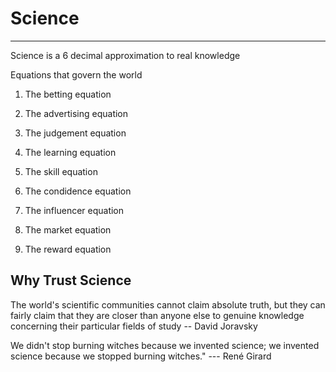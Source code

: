 # Science

---

Science is a 6 decimal approximation to real knowledge

Equations that govern the world

1. The betting equation

2. The advertising equation

3. The judgement equation

4. The learning equation

5. The skill equation

6. The condidence equation

7. The influencer equation

8. The market equation

9. The reward equation

## Why Trust Science

The world's scientific communities cannot claim absolute truth, but they can fairly claim that they are closer than anyone else to genuine knowledge concerning their particular fields of study -- David Joravsky

We didn't stop burning witches because we invented science; we invented science because we stopped burning witches." --- René Girard
